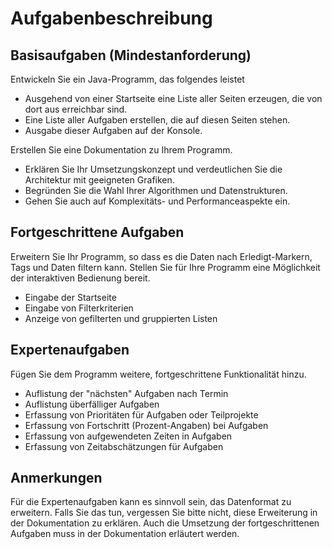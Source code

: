 # Aufgabenbeschreibung

## Basisaufgaben (Mindestanforderung)

Entwickeln Sie ein Java-Programm, das folgendes leistet

* Ausgehend von einer Startseite eine Liste aller Seiten erzeugen,
  die von dort aus erreichbar sind.
* Eine Liste aller Aufgaben erstellen, die auf diesen Seiten stehen.
* Ausgabe dieser Aufgaben auf der Konsole.

Erstellen Sie eine Dokumentation zu Ihrem Programm.

* Erklären Sie Ihr Umsetzungskonzept und verdeutlichen Sie die Architektur mit geeigneten
Grafiken.
* Begründen Sie die Wahl Ihrer Algorithmen und Datenstrukturen.
* Gehen Sie auch auf Komplexitäts- und Performanceaspekte ein.

## Fortgeschrittene Aufgaben

Erweitern Sie Ihr Programm, so dass es die Daten nach Erledigt-Markern,
Tags und Daten filtern kann.
Stellen Sie für Ihre Programm eine Möglichkeit der interaktiven Bedienung bereit.

* Eingabe der Startseite
* Eingabe von Filterkriterien
* Anzeige von gefilterten und gruppierten Listen

## Expertenaufgaben

Fügen Sie dem Programm weitere, fortgeschrittene Funktionalität hinzu.

* Auflistung der "nächsten" Aufgaben nach Termin
* Auflistung überfälliger Aufgaben
* Erfassung von Prioritäten für Aufgaben oder Teilprojekte
* Erfassung von Fortschritt (Prozent-Angaben) bei Aufgaben
* Erfassung von aufgewendeten Zeiten in Aufgaben
* Erfassung von Zeitabschätzungen für Aufgaben

## Anmerkungen

Für die Expertenaufgaben kann es sinnvoll sein, das Datenformat zu erweitern.
Falls Sie das tun, vergessen Sie bitte nicht, diese Erweiterung in der Dokumentation
zu erklären.
Auch die Umsetzung der fortgeschrittenen Aufgaben muss in der Dokumentation erläutert werden.

